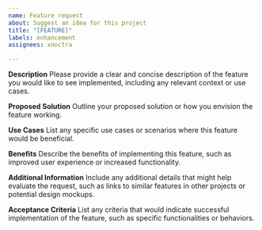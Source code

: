 ```yaml
---
name: Feature request
about: Suggest an idea for this project
title: "[FEATURE]"
labels: enhancement
assignees: xnoctra

---
```


**Description**
Please provide a clear and concise description of the feature you would like to see implemented, including any relevant context or use cases.

**Proposed Solution**
Outline your proposed solution or how you envision the feature working.

**Use Cases**
List any specific use cases or scenarios where this feature would be beneficial.

**Benefits**
Describe the benefits of implementing this feature, such as improved user experience or increased functionality.

**Additional Information**
Include any additional details that might help evaluate the request, such as links to similar features in other projects or potential design mockups.

**Acceptance Criteria**
List any criteria that would indicate successful implementation of the feature, such as specific functionalities or behaviors.
